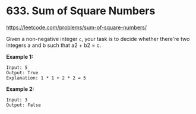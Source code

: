 # 633. Sum of Square Numbers

https://leetcode.com/problems/sum-of-square-numbers/

Given a non-negative integer `c`, your task is to decide whether there're two integers a and b such that a2 + b2 = c.

**Example 1:**

```
Input: 5
Output: True
Explanation: 1 * 1 + 2 * 2 = 5
```

**Example 2:**

```
Input: 3
Output: False
```
